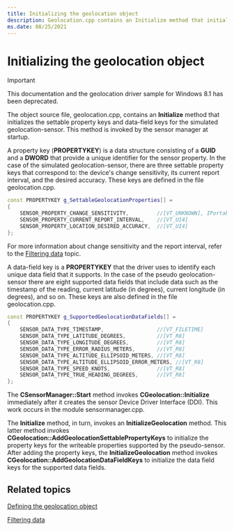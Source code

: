 ```yaml
---
title: Initializing the geolocation object
description: Geolocation.cpp contains an Initialize method that initializes the settable property keys and data-field keys for the simulated geolocation-sensor.
ms.date: 08/25/2021
---
```


# Initializing the geolocation object

> [!IMPORTANT]
> This documentation and the geolocation driver sample for Windows 8.1 has been deprecated.

The object source file, geolocation.cpp, contains an **Initialize** method that initializes the settable property keys and data-field keys for the simulated geolocation-sensor. This method is invoked by the sensor manager at startup.

A property key (**PROPERTYKEY**) is a data structure consisting of a **GUID** and a **DWORD** that provide a unique identifier for the sensor property. In the case of the simulated geolocation-sensor, there are three settable property keys that correspond to: the device's change sensitivity, its current report interval, and the desired accuracy. These keys are defined in the file geolocation.cpp.

```cpp
const PROPERTYKEY g_SettableGeolocationProperties[] =
{
    SENSOR_PROPERTY_CHANGE_SENSITIVITY,         //[VT_UNKNOWN], IPortableDeviceValues
    SENSOR_PROPERTY_CURRENT_REPORT_INTERVAL,    //[VT_UI4]
    SENSOR_PROPERTY_LOCATION_DESIRED_ACCURACY,  //[VT_UI4]
};
```

For more information about change sensitivity and the report interval, refer to the [Filtering data](../sensors/filtering-data.md) topic.

A data-field key is a **PROPERTYKEY** that the driver uses to identify each unique data field that it supports. In the case of the pseudo geolocation-sensor there are eight supported data fields that include data such as the timestamp of the reading, current latitude (in degrees), current longitude (in degrees), and so on. These keys are also defined in the file geolocation.cpp.

```cpp
const PROPERTYKEY g_SupportedGeolocationDataFields[] =
{
    SENSOR_DATA_TYPE_TIMESTAMP,                 //[VT_FILETIME]
    SENSOR_DATA_TYPE_LATITUDE_DEGREES,          //[VT_R8]
    SENSOR_DATA_TYPE_LONGITUDE_DEGREES,         //[VT_R8]
    SENSOR_DATA_TYPE_ERROR_RADIUS_METERS,       //[VT_R8]
    SENSOR_DATA_TYPE_ALTITUDE_ELLIPSOID_METERS, //[VT_R8]
    SENSOR_DATA_TYPE_ALTITUDE_ELLIPSOID_ERROR_METERS, //[VT_R8]
    SENSOR_DATA_TYPE_SPEED_KNOTS,               //[VT_R8]
    SENSOR_DATA_TYPE_TRUE_HEADING_DEGREES,      //[VT_R8]
};
```

The **CSensorManager::Start** method invokes **CGeolocation::Initialize** immediately after it creates the sensor Device Driver Interface (DDI). This work occurs in the module sensormanager.cpp.

The **Initialize** method, in turn, invokes an **InitializeGeolocation** method. This latter method invokes **CGeolocation::AddGeolocationSettablePropertyKeys** to initialize the property keys for the writeable properties supported by the pseudo-sensor. After adding the property keys, the **InitializeGeolocation** method invokes **CGeolocation::AddGeolocationDataFieldKeys** to initialize the data field keys for the supported data fields.

## Related topics

[Defining the geolocation object](defining-the-geolocation-object.md)  

[Filtering data](../sensors/filtering-data.md)
